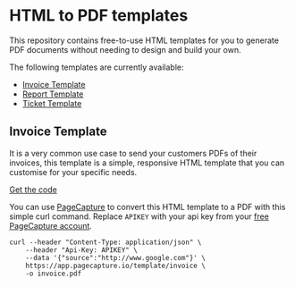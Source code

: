 # HTML to PDF templates

This repository contains free-to-use HTML templates for you to generate PDF documents without needing to design and build your own.

The following templates are currently available:

* [Invoice Template](#InvoiceTemplate)
* [Report Template](#ReportTemplate)
* [Ticket Template](#TicketTemplate)

<a name="InvoiceTemplate"></a>
## Invoice Template

It is a very common use case to send your customers PDFs of their invoices, this template is a simple, responsive HTML
template that you can customise for your specific needs.

[Get the code](/template/invoice.html)

You can use [PageCapture](https://pagecapture.io) to convert this HTML template to a PDF with this simple curl command.
Replace `APIKEY` with your api key from your [free PageCapture account](https://app.pagecapture.io).

```
curl --header "Content-Type: application/json" \
    --header "Api-Key: APIKEY" \
    --data '{"source":"http://www.google.com"}' \
    https://app.pagecapture.io/template/invoice \
    -o invoice.pdf
```
